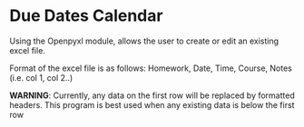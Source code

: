 # Due Dates Calendar
 Using the Openpyxl module, allows the user to create or edit an existing excel file. 

 Format of the excel file is as follows:
 Homework, Date, Time, Course, Notes (i.e. col 1, col 2..)

**WARNING**: Currently, any data on the first row will be replaced by formatted headers. This program is best used when any existing data is below the first row
